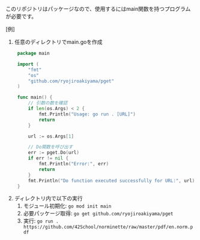このリポジトリはパッケージなので、使用するにはmain関数を持つプログラムが必要です。

[例]
1. 任意のディレクトリでmain.goを作成
   ```go
    package main

    import (
        "fmt"
        "os"
        "github.com/ryojiroakiyama/pget"
    )

    func main() {
        // 引数の数を確認
        if len(os.Args) < 2 {
            fmt.Println("Usage: go run . [URL]")
            return
        }

        url := os.Args[1]

        // Do関数を呼び出す
        err := pget.Do(url)
        if err != nil {
            fmt.Println("Error:", err)
            return
        }
        fmt.Println("Do function executed successfully for URL:", url)
    }
   ```
2. ディレクトリ内で以下の実行
   1. モジュール初期化: `go mod init main`
   2. 必要パッケージ取得: `go get github.com/ryojiroakiyama/pget`
   3. 実行: `go run . https://github.com/42School/norminette/raw/master/pdf/en.norm.pdf`
